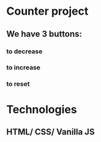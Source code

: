 # Counter project
## We have 3 buttons:
  ### to decrease
  ### to increase
  ### to reset

# Technologies
 ## HTML/ CSS/ Vanilla JS
